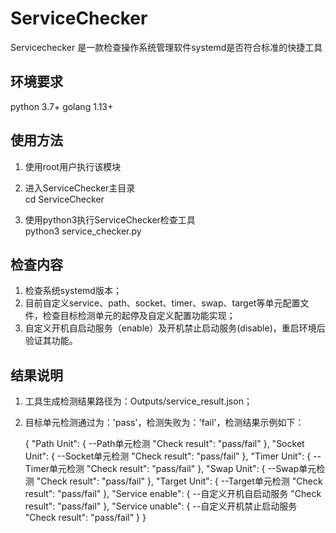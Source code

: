 # ServiceChecker
Servicechecker  是一款检查操作系统管理软件systemd是否符合标准的快捷工具
## 环境要求
python 3.7+
golang 1.13+


## 使用方法
1. 使用root用户执行该模块

2. 进入ServiceChecker主目录  
cd ServiceChecker

3. 使用python3执行ServiceChecker检查工具  
python3 service_checker.py

## 检查内容
1. 检查系统systemd版本；
2. 目前自定义service、path、socket、timer、swap、target等单元配置文件，检查目标检测单元的起停及自定义配置功能实现；
3. 自定义开机自启动服务（enable）及开机禁止启动服务(disable)，重启环境后验证其功能。


## 结果说明
1. 工具生成检测结果路径为：Outputs/service_result.json；
2. 目标单元检测通过为：'pass'，检测失败为：'fail'，检测结果示例如下：


    {
        "Path Unit": {				    --Path单元检测
            "Check result": "pass/fail"
        },
        "Socket Unit": {				    --Socket单元检测
            "Check result": "pass/fail"
        },
        "Timer Unit": {				    --Timer单元检测
            "Check result": "pass/fail"
        },
        "Swap Unit": {				    --Swap单元检测
            "Check result": "pass/fail"
        },
        "Target Unit": {				    --Target单元检测
            "Check result": "pass/fail"
        },
        "Service enable": {				    --自定义开机自启动服务
            "Check result": "pass/fail"
        },
        "Service unable": {				    --自定义开机禁止启动服务
            "Check result": "pass/fail"
        }
    }
